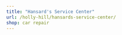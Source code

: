 ```yaml
---
title: "Hansard's Service Center"
url: /holly-hill/hansards-service-center/
shop: car repair
---
```

